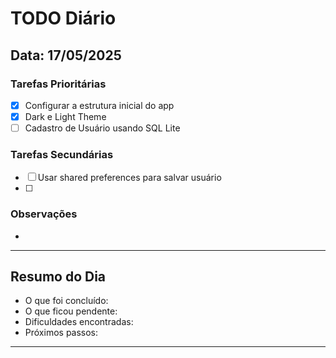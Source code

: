 # TODO Diário

## Data: 17/05/2025

### Tarefas Prioritárias
- [x] Configurar a estrutura inicial do app
- [x] Dark e Light Theme
- [ ] Cadastro de Usuário usando SQL Lite

### Tarefas Secundárias
- [ ] Usar shared preferences para salvar usuário
- [ ] <!-- Tarefa 5 -->

### Observações
- <!-- Anotações importantes do dia -->

---

## Resumo do Dia
- O que foi concluído:
- O que ficou pendente:
- Dificuldades encontradas:
- Próximos passos:
-----
